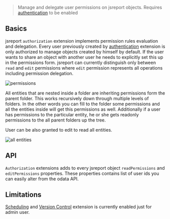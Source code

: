 
> Manage and delegate user permissions on jsreport objects. Requires [authentication](/learn/authentication) to be enabled

## Basics
jsreport `authorization` extension implements permission rules evaluation and delegation. Every user previously created by [authentication](/learn/authentication) extension is only authorized to manage objects created by himself by default. If the user wants to share an object with another user he needs to explicitly set this up in the permissions form. jsreport can currently distinguish only between `read` and `edit` permissions where `edit` permission represents all operations including permission delegation.

![permissions](/learn/static-resources/authorization-permissions.png)

All entities that are nested inside a folder are inheriting permissions form the parent folder. This works recursively down through multiple levels of folders. In the other words you can fill to the folder some permissions and all the entities inside will get this permissions as well. Additionally if a user has permissions to the particular entity, he or she gets readonly permissions to the all parent folders up the tree.

User can be also granted to edit to read all entities.

![all entities](/learn/static-resources/authorization-all-entities.png)

## API

`Authorization` extensions adds to every jsreport object `readPermissions` and `editPermissions` properties. These properties contains list of user ids you can easily alter from the odata API.

## Limitations
[Scheduling](/learn/scheduling) and [Version Control](https://jsreport.net/learn/version-control) extension is currently enabled just for admin user.
